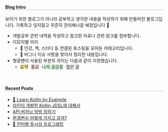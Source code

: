 <h4 style="border-bottom: 1px dotted darkolivegreen;">Blog Intro</h4>

보이기 위한 블로그가 아니라 공부하고 생각한 내용을 작성하기 위해 만들어진 블로그입니다. 기록하고 잊지말고 꾸준히 관리해나갈 예정입니다 🙂
+ 개발공부 관련 내역을 작성하고 참고한 자료나 관련 링크를 첨부합니다.
+ 이모지별 의미
  + 📖 인강, 책, 스터디 등 연결된 포스팅을 모아둔 카테고리입니다.
  + 🚴 버그나 이슈 사항을 찾아서 정리한 내용입니다.
+ 형광펜이 사용된 부분의 의미는 다음과 같이 지정했습니다.
  + <span style="background-color:#fff5b1; margin-right:5px">요약</span>
    <span style="background-color:#FFE6E6; margin-right:5px">중요</span>
    <span style="background-color:#DCFFE4; margin-right:5px">나의 궁금증</span>
    <span style="background-color:#f0f0f0; margin-right:5px">접은 글</span>

<br>

<h4 style="border-bottom: 1px dotted lightslategrey;">Recent Posts</h4>

- [📖 Learn Kotlin by Example]({{site.baseurl}}/study/2024/10/25/Kotlin_example.html)
- [라인이 개발한 Kotlin JDSL에 대해서]({{site.baseurl}}/backend/2023/05/02/Kotlin.html/라인이-개발한-Kotlin-JDSL에-대해서)
- [API 버저닝 방법 정하기]({{site.baseurl}}/cs/2023/04/14/Architecture.html#API-버저닝-방법-정하기)
- [환경변수 어떻게 가지고 갈까?]({{site.baseurl}}/devops/2023/05/08/DevOps.html#환경변수-어떻게-가지고-갈까)
- [📖 언어별 동시성 프로그래밍]({{site.baseurl}}/cs/2023/04/13/CS.html#언어별-동시성-프로그래밍)

<div style="padding:3px; margin:200px 0;"></div>